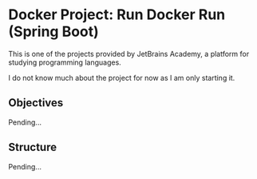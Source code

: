 # Docker Project: Run Docker Run (Spring Boot)

This is one of the projects provided by JetBrains Academy, a platform for studying programming languages.

I do not know much about the project for now as I am only starting it.

## Objectives

Pending...

## Structure

Pending...

[The main files of interest are available at:]: #

[- .]: #

[Files on other directories were automatically created by the course.]: #